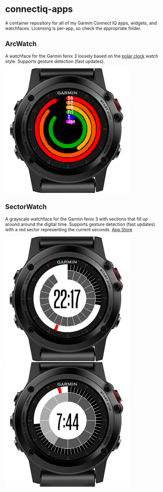 connectiq-apps
==============

A container repository for all of my Garmin Connect IQ apps, widgets, and watchfaces.
Licensing is per-app, so check the appropriate folder.

ArcWatch
--------

A watchface for the Garmin fenix 3 loosely based on the [polar clock](http://blog.pixelbreaker.com/polarclock) watch style.
Supports gesture detection (fast updates).

![ArcWatch preview](/docs/arcwatch_cover.png?raw=true "ArcWatch on fenix 3")

SectorWatch
--------

A grayscale watchface for the Garmin fenix 3 with sections that fill up around around the digital time.
Supports gesture detection (fast updates) with a red sector representing the current seconds.
[App Store](https://apps.garmin.com/en-US/apps/c38a3987-c4e7-482a-bf93-f043882b0497)

![SectorWatch preview](/docs/sectorwatch_cover.png?raw=true "SectorWatch on fenix 3")
![SectorWatch 12hour preview](/docs/sectorwatch_12hour.png?raw=true "12-hour mode")